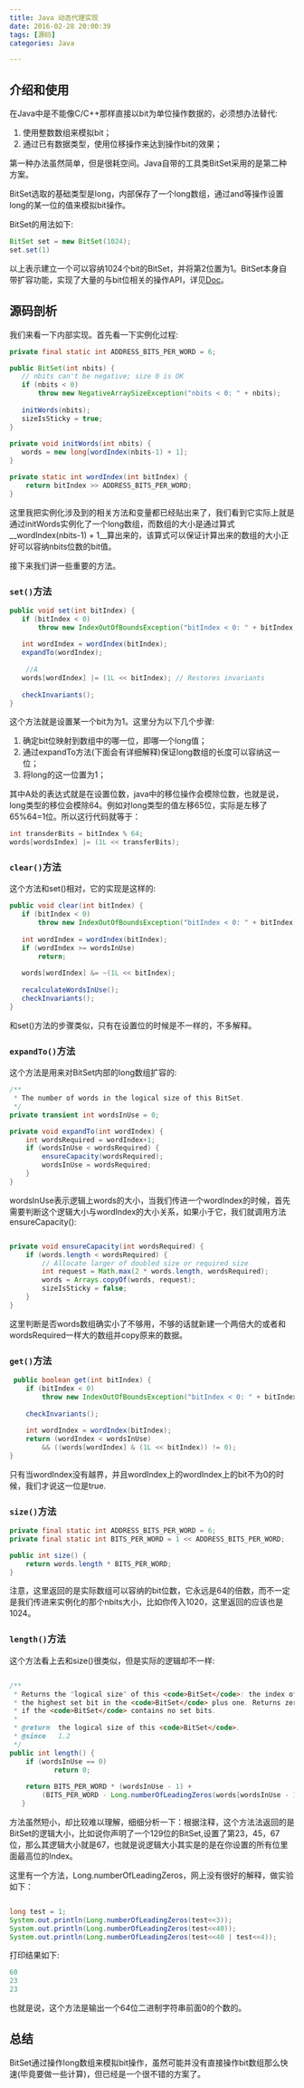 ```yaml
---
title: Java 动态代理实现
date: 2016-02-28 20:00:39
tags: [源码]
categories: Java

---
```


## 介绍和使用
在Java中是不能像C/C++那样直接以bit为单位操作数据的，必须想办法替代: 

1. 使用整数数组来模拟bit；
2. 通过已有数据类型，使用位移操作来达到操作bit的效果；

第一种办法虽然简单，但是很耗空间。Java自带的工具类BitSet采用的是第二种方案。

BitSet选取的基础类型是long，内部保存了一个long数组，通过and等操作设置long的某一位的值来模拟bit操作。<!--more-->

BitSet的用法如下:

```java
BitSet set = new BitSet(1024);
set.set(1)
```
以上表示建立一个可以容纳1024个bit的BitSet，并将第2位置为1。BitSet本身自带扩容功能，实现了大量的与bit位相关的操作API，详见[Doc](https://docs.oracle.com/javase/7/docs/api/java/util/BitSet.html)。

## 源码剖析
我们来看一下内部实现。首先看一下实例化过程:

```java
private final static int ADDRESS_BITS_PER_WORD = 6;

public BitSet(int nbits) {
   // nbits can't be negative; size 0 is OK
   if (nbits < 0)
       throw new NegativeArraySizeException("nbits < 0: " + nbits);
 
   initWords(nbits);
   sizeIsSticky = true;
}
 
private void initWords(int nbits) {
   words = new long[wordIndex(nbits-1) + 1];
}

private static int wordIndex(int bitIndex) {
    return bitIndex >> ADDRESS_BITS_PER_WORD;
}
```
这里我把实例化涉及到的相关方法和变量都已经贴出来了，我们看到它实际上就是通过initWords实例化了一个long数组，而数组的大小是通过算式__wordIndex(nbits-1) + 1__算出来的，该算式可以保证计算出来的数组的大小正好可以容纳nbits位数的bit值。

接下来我们讲一些重要的方法。

### `set()`方法
```java
public void set(int bitIndex) {
   if (bitIndex < 0)
       throw new IndexOutOfBoundsException("bitIndex < 0: " + bitIndex);
 
   int wordIndex = wordIndex(bitIndex);
   expandTo(wordIndex);
 
 	//A
   words[wordIndex] |= (1L << bitIndex); // Restores invariants
 
   checkInvariants();
}
```
这个方法就是设置某一个bit为为1。这里分为以下几个步骤:

1. 确定bit位映射到数组中的哪一位，即哪一个long值；
2. 通过expandTo方法(下面会有详细解释)保证long数组的长度可以容纳这一位；
3. 将long的这一位置为1；

其中A处的表达式就是在设置位数，java中的移位操作会模除位数，也就是说，long类型的移位会模除64。例如对long类型的值左移65位，实际是左移了65%64=1位。所以这行代码就等于：

```java
int transderBits = bitIndex % 64;
words[wordsIndex] |= (1L << transferBits);
```

### `clear()`方法
这个方法和set()相对，它的实现是这样的:

```java
public void clear(int bitIndex) {
   if (bitIndex < 0)
       throw new IndexOutOfBoundsException("bitIndex < 0: " + bitIndex);
 
   int wordIndex = wordIndex(bitIndex);
   if (wordIndex >= wordsInUse)
       return;
 
   words[wordIndex] &= ~(1L << bitIndex);
 
   recalculateWordsInUse();
   checkInvariants();
}
```
和set()方法的步骤类似，只有在设置位的时候是不一样的，不多解释。

### `expandTo()`方法
这个方法是用来对BitSet内部的long数组扩容的:

```java
/**
 * The number of words in the logical size of this BitSet.
 */
private transient int wordsInUse = 0;

private void expandTo(int wordIndex) {
    int wordsRequired = wordIndex+1;
    if (wordsInUse < wordsRequired) {
        ensureCapacity(wordsRequired);
        wordsInUse = wordsRequired;
    }
}
```
wordsInUse表示逻辑上words的大小，当我们传进一个wordIndex的时候，首先需要判断这个逻辑大小与wordIndex的大小关系，如果小于它，我们就调用方法ensureCapacity():

```java

private void ensureCapacity(int wordsRequired) {
    if (words.length < wordsRequired) {
		// Allocate larger of doubled size or required size
		int request = Math.max(2 * words.length, wordsRequired);
		words = Arrays.copyOf(words, request);
		sizeIsSticky = false;
	}
}
```
这里判断是否words数组确实小了不够用，不够的话就新建一个两倍大的或者和wordsRequired一样大的数组并copy原来的数据。

### `get()`方法
```java
 public boolean get(int bitIndex) {
    if (bitIndex < 0)
        throw new IndexOutOfBoundsException("bitIndex < 0: " + bitIndex);
 
    checkInvariants();
 
    int wordIndex = wordIndex(bitIndex);
    return (wordIndex < wordsInUse)
        && ((words[wordIndex] & (1L << bitIndex)) != 0);
}
```
只有当wordIndex没有越界，并且wordIndex上的wordIndex上的bit不为0的时候，我们才说这一位是true.

### `size()`方法
```java
private final static int ADDRESS_BITS_PER_WORD = 6;
private final static int BITS_PER_WORD = 1 << ADDRESS_BITS_PER_WORD;

public int size() {
	return words.length * BITS_PER_WORD;
}
```
注意，这里返回的是实际数组可以容纳的bit位数，它永远是64的倍数，而不一定是我们传进来实例化的那个nbits大小，比如你传入1020，这里返回的应该也是1024。

### `length()`方法
这个方法看上去和size()很类似，但是实际的逻辑却不一样:

```java

/**
 * Returns the "logical size" of this <code>BitSet</code>: the index of
 * the highest set bit in the <code>BitSet</code> plus one. Returns zero
 * if the <code>BitSet</code> contains no set bits.
 *
 * @return  the logical size of this <code>BitSet</code>.
 * @since   1.2
 */
public int length() {
	if (wordsInUse == 0)
           return 0;
 
	return BITS_PER_WORD * (wordsInUse - 1) +
		(BITS_PER_WORD - Long.numberOfLeadingZeros(words[wordsInUse - 1]));
   }
```
方法虽然短小，却比较难以理解，细细分析一下：根据注释，这个方法法返回的是BitSet的逻辑大小，比如说你声明了一个129位的BitSet,设置了第23，45，67位，那么其逻辑大小就是67，也就是说逻辑大小其实是的是在你设置的所有位里面最高位的Index。

这里有一个方法，Long.numberOfLeadingZeros，网上没有很好的解释，做实验如下：

```java

long test = 1;
System.out.println(Long.numberOfLeadingZeros(test<<3));
System.out.println(Long.numberOfLeadingZeros(test<<40));
System.out.println(Long.numberOfLeadingZeros(test<<40 | test<<4));
```
打印结果如下:

```java
60
23
23
```
也就是说，这个方法是输出一个64位二进制字符串前面0的个数的。

## 总结
BitSet通过操作long数组来模拟bit操作，虽然可能并没有直接操作bit数组那么快速(毕竟要做一些计算)，但已经是一个很不错的方案了。

